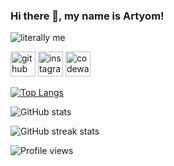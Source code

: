 ### Hi there 👋, my name is Artyom!
![literally me]()

[<img src='https://cdn.icon-icons.com/icons2/2351/PNG/512/logo_github_icon_143196.png' alt='github' height='40'>](https://github.com/D0n7T0uchM3)  [<img src='https://cdn.icon-icons.com/icons2/1211/PNG/512/1491580635-yumminkysocialmedia26_83102.png' alt='instagram' height='40'>](https://www.instagram.com/https://www.instagram.com/tyom_the_raccoon//)  [<img src='https://res.cloudinary.com/crunchbase-production/image/upload/c_lpad,h_170,w_170,f_auto,b_white,q_auto:eco,dpr_1/v1400019742/pbpj9oxf1ipwrisnj9ia.png' alt='codewars' height='40'>](https://www.codewars.com/users/D0n7T0uchM3)  

[![Top Langs](https://github-readme-stats.vercel.app/api/top-langs/?username=D0n7T0uchM3)](https://github.com/anuraghazra/github-readme-stats)

![GitHub stats](https://github-readme-stats.vercel.app/api?username=D0n7T0uchM3&show_icons=true&count_private=true)  

![GitHub streak stats](https://streak-stats.demolab.com/?user=D0n7T0uchM3)  

![Profile views](https://gpvc.arturio.dev/D0n7T0uchM3)  
